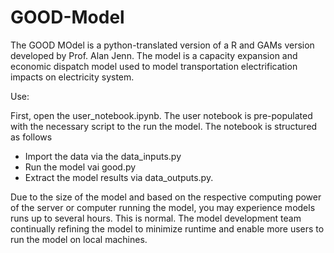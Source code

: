 # GOOD-Model

The GOOD MOdel is a python-translated version of a R and GAMs version developed by Prof. Alan Jenn. The model is a capacity expansion and economic dispatch model used to model transportation electrification impacts on electricity system. 

Use: 

First, open the user_notebook.ipynb. The user notebook is pre-populated with the necessary script to the run the model. The notebook is structured as follows

- Import the data via the data_inputs.py 
- Run the model vai good.py
- Extract the model results via data_outputs.py. 

Due to the size of the model and based on the respective computing power of the server or computer running the model, you may experience models runs up to several hours. This is normal. The model development team continually refining the model to minimize runtime and enable more users to run the model on local machines.
